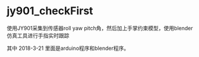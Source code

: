 # jy901_checkFirst
使用JY901采集到传感器roll yaw pitch角，然后加上手掌约束模型，使用blender仿真工具进行手指实时跟踪

其中 2018-3-21 里面是arduino程序和blender程序。
